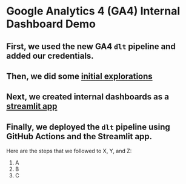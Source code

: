 # Google Analytics 4 (GA4) Internal Dashboard Demo

## First, we used the new GA4 `dlt` pipeline and added our credentials.
## Then, we did some [initial explorations](./intial-explorations/README.md)
## Next, we created internal dashboards as a [streamlit app](./streamlit-app/README.md)
## Finally, we deployed the `dlt` pipeline using GitHub Actions and the Streamlit app.

Here are the steps that we followed to X, Y, and Z:
1. A
2. B
3. C